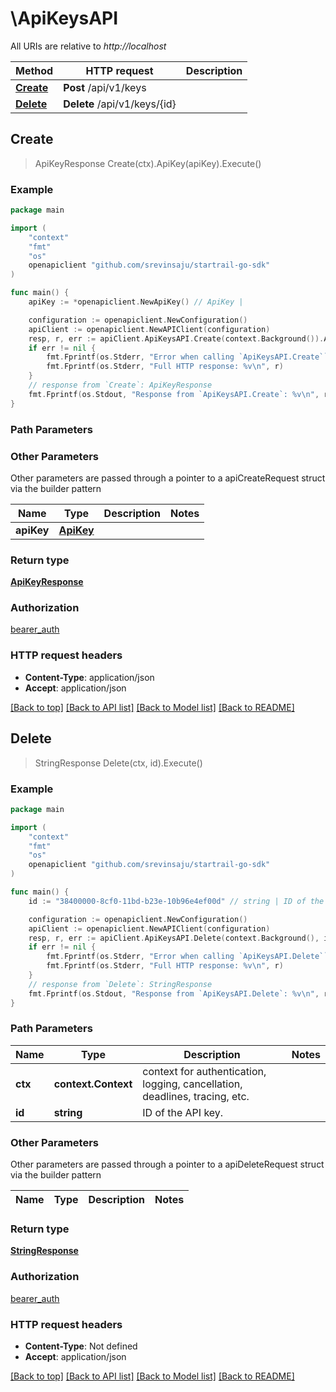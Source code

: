 # \ApiKeysAPI

All URIs are relative to *http://localhost*

Method | HTTP request | Description
------------- | ------------- | -------------
[**Create**](ApiKeysAPI.md#Create) | **Post** /api/v1/keys | 
[**Delete**](ApiKeysAPI.md#Delete) | **Delete** /api/v1/keys/{id} | 



## Create

> ApiKeyResponse Create(ctx).ApiKey(apiKey).Execute()



### Example

```go
package main

import (
	"context"
	"fmt"
	"os"
	openapiclient "github.com/srevinsaju/startrail-go-sdk"
)

func main() {
	apiKey := *openapiclient.NewApiKey() // ApiKey | 

	configuration := openapiclient.NewConfiguration()
	apiClient := openapiclient.NewAPIClient(configuration)
	resp, r, err := apiClient.ApiKeysAPI.Create(context.Background()).ApiKey(apiKey).Execute()
	if err != nil {
		fmt.Fprintf(os.Stderr, "Error when calling `ApiKeysAPI.Create``: %v\n", err)
		fmt.Fprintf(os.Stderr, "Full HTTP response: %v\n", r)
	}
	// response from `Create`: ApiKeyResponse
	fmt.Fprintf(os.Stdout, "Response from `ApiKeysAPI.Create`: %v\n", resp)
}
```

### Path Parameters



### Other Parameters

Other parameters are passed through a pointer to a apiCreateRequest struct via the builder pattern


Name | Type | Description  | Notes
------------- | ------------- | ------------- | -------------
 **apiKey** | [**ApiKey**](ApiKey.md) |  | 

### Return type

[**ApiKeyResponse**](ApiKeyResponse.md)

### Authorization

[bearer_auth](../README.md#bearer_auth)

### HTTP request headers

- **Content-Type**: application/json
- **Accept**: application/json

[[Back to top]](#) [[Back to API list]](../README.md#documentation-for-api-endpoints)
[[Back to Model list]](../README.md#documentation-for-models)
[[Back to README]](../README.md)


## Delete

> StringResponse Delete(ctx, id).Execute()



### Example

```go
package main

import (
	"context"
	"fmt"
	"os"
	openapiclient "github.com/srevinsaju/startrail-go-sdk"
)

func main() {
	id := "38400000-8cf0-11bd-b23e-10b96e4ef00d" // string | ID of the API key.

	configuration := openapiclient.NewConfiguration()
	apiClient := openapiclient.NewAPIClient(configuration)
	resp, r, err := apiClient.ApiKeysAPI.Delete(context.Background(), id).Execute()
	if err != nil {
		fmt.Fprintf(os.Stderr, "Error when calling `ApiKeysAPI.Delete``: %v\n", err)
		fmt.Fprintf(os.Stderr, "Full HTTP response: %v\n", r)
	}
	// response from `Delete`: StringResponse
	fmt.Fprintf(os.Stdout, "Response from `ApiKeysAPI.Delete`: %v\n", resp)
}
```

### Path Parameters


Name | Type | Description  | Notes
------------- | ------------- | ------------- | -------------
**ctx** | **context.Context** | context for authentication, logging, cancellation, deadlines, tracing, etc.
**id** | **string** | ID of the API key. | 

### Other Parameters

Other parameters are passed through a pointer to a apiDeleteRequest struct via the builder pattern


Name | Type | Description  | Notes
------------- | ------------- | ------------- | -------------


### Return type

[**StringResponse**](StringResponse.md)

### Authorization

[bearer_auth](../README.md#bearer_auth)

### HTTP request headers

- **Content-Type**: Not defined
- **Accept**: application/json

[[Back to top]](#) [[Back to API list]](../README.md#documentation-for-api-endpoints)
[[Back to Model list]](../README.md#documentation-for-models)
[[Back to README]](../README.md)

